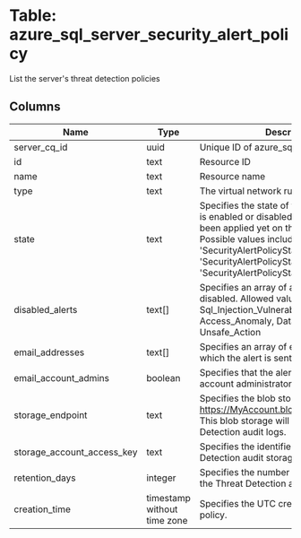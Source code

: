 
# Table: azure_sql_server_security_alert_policy
List the server's threat detection policies
## Columns
| Name        | Type           | Description  |
| ------------- | ------------- | -----  |
|server_cq_id|uuid|Unique ID of azure_sql_servers table (FK)|
|id|text|Resource ID|
|name|text|Resource name|
|type|text|The virtual network rule type|
|state|text|Specifies the state of the policy, whether it is enabled or disabled or a policy has not been applied yet on the specific database. Possible values include: 'SecurityAlertPolicyStateNew', 'SecurityAlertPolicyStateEnabled', 'SecurityAlertPolicyStateDisabled'|
|disabled_alerts|text[]|Specifies an array of alerts that are disabled. Allowed values are: Sql_Injection, Sql_Injection_Vulnerability, Access_Anomaly, Data_Exfiltration, Unsafe_Action|
|email_addresses|text[]|Specifies an array of e-mail addresses to which the alert is sent.|
|email_account_admins|boolean|Specifies that the alert is sent to the account administrators.|
|storage_endpoint|text|Specifies the blob storage endpoint (e.g. https://MyAccount.blob.core.windows.net). This blob storage will hold all Threat Detection audit logs.|
|storage_account_access_key|text|Specifies the identifier key of the Threat Detection audit storage account.|
|retention_days|integer|Specifies the number of days to keep in the Threat Detection audit logs.|
|creation_time|timestamp without time zone|Specifies the UTC creation time of the policy.|
